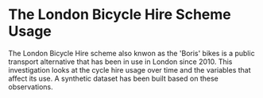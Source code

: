 # The London Bicycle Hire Scheme Usage

The London Bicycle Hire scheme also knwon as the 'Boris' bikes is a public transport alternative that has been in use in London since 2010.  This investigation looks at the cycle hire usage over time and the variables that affect its use. A synthetic dataset has been built based on these observations.
